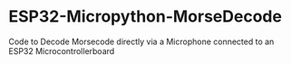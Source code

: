 # ESP32-Micropython-MorseDecode
Code to Decode Morsecode directly via a Microphone connected to an ESP32 Microcontrollerboard

